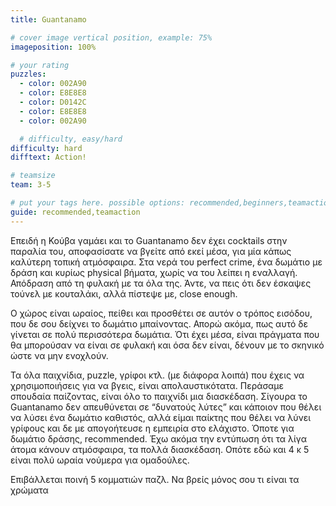```yaml
---
title: Guantanamo

# cover image vertical position, example: 75%
imageposition: 100%

# your rating
puzzles:
  - color: 002A90
  - color: E8E8E8
  - color: D0142C
  - color: E8E8E8
  - color: 002A90

  # difficulty, easy/hard
difficulty: hard
difftext: Action!

# teamsize
team: 3-5

# put your tags here. possible options: recommended,beginners,teamaction
guide: recommended,teamaction
---
```


Επειδή η Κούβα γαμάει και το Guantanamo δεν έχει cocktails στην παραλία του, αποφασίσατε να βγείτε από εκεί μέσα, για μία κάπως καλύτερη τοπική ατμόσφαιρα.
Στα νερά του perfect crime, ένα δωμάτιο με δράση και κυρίως physical βήματα, χωρίς να του λείπει η εναλλαγή. Απόδραση από τη φυλακή με τα όλα της. Άντε, να πεις ότι δεν έσκαψες τούνελ με κουταλάκι,
αλλά πίστεψε με, close enough.

Ο χώρος είναι ωραίος, πείθει και προσθέτει σε αυτόν ο τρόπος εισόδου, που δε σου δείχνει το δωμάτιο μπαίνοντας. Απορώ ακόμα, πως αυτό δε γίνεται σε πολύ περισσότερα δωμάτια. Ότι έχει μέσα,
είναι πράγματα που θα μπορούσαν να είναι σε φυλακή και όσα δεν είναι, δένουν με το σκηνικό ώστε να μην ενοχλούν.

Τα όλα παιχνίδια, puzzle, γρίφοι κτλ. (με διάφορα λοιπά) που έχεις να χρησιμοποιήσεις για να βγεις, είναι απολαυστικότατα. Περάσαμε σπουδαία παίζοντας, είναι όλο το παιχνίδι μια διασκέδαση.
Σίγουρα το Guantanamo δεν απευθύνεται σε “δυνατούς λύτες” και κάποιον που θέλει να λύσει ένα δωμάτιο καθιστός, αλλά είμαι παίκτης που θέλει να λύνει γρίφους και δε με απογοήτευσε η εμπειρία στο ελάχιστο.
Όποτε για δωμάτιο δράσης, recommended. Έχω ακόμα την εντύπωση ότι τα λίγα άτομα κάνουν ατμόσφαιρα, τα πολλά διασκέδαση. Οπότε εδώ και 4 κ 5 είναι πολύ ωραία νούμερα για ομαδούλες.

Επιβάλλεται ποινή 5 κομματιών παζλ. Να βρείς μόνος σου τι είναι τα χρώματα
